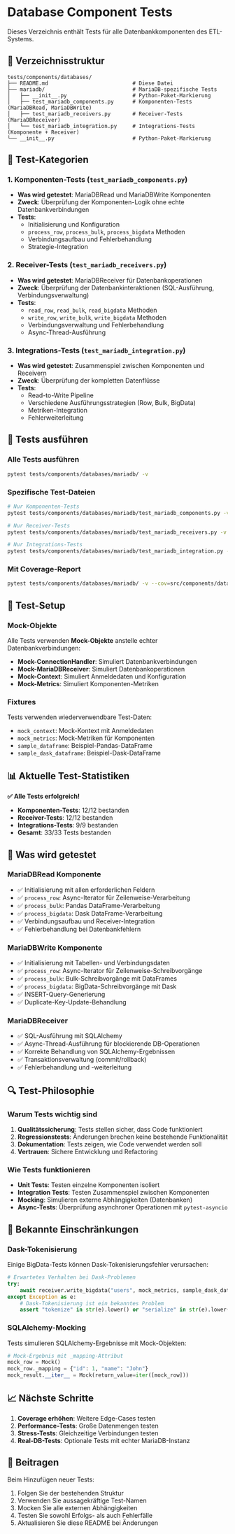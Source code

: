 # Database Component Tests

Dieses Verzeichnis enthält Tests für alle Datenbankkomponenten des ETL-Systems.

## 📁 Verzeichnisstruktur

```
tests/components/databases/
├── README.md                           # Diese Datei
├── mariadb/                            # MariaDB-spezifische Tests
│   ├── __init__.py                     # Python-Paket-Markierung
│   ├── test_mariadb_components.py      # Komponenten-Tests (MariaDBRead, MariaDBWrite)
│   ├── test_mariadb_receivers.py       # Receiver-Tests (MariaDBReceiver)
│   └── test_mariadb_integration.py     # Integrations-Tests (Komponente + Receiver)
└── __init__.py                         # Python-Paket-Markierung
```

## 🧪 Test-Kategorien

### 1. **Komponenten-Tests** (`test_mariadb_components.py`)
- **Was wird getestet**: MariaDBRead und MariaDBWrite Komponenten
- **Zweck**: Überprüfung der Komponenten-Logik ohne echte Datenbankverbindungen
- **Tests**:
  - Initialisierung und Konfiguration
  - `process_row`, `process_bulk`, `process_bigdata` Methoden
  - Verbindungsaufbau und Fehlerbehandlung
  - Strategie-Integration

### 2. **Receiver-Tests** (`test_mariadb_receivers.py`)
- **Was wird getestet**: MariaDBReceiver für Datenbankoperationen
- **Zweck**: Überprüfung der Datenbankinteraktionen (SQL-Ausführung, Verbindungsverwaltung)
- **Tests**:
  - `read_row`, `read_bulk`, `read_bigdata` Methoden
  - `write_row`, `write_bulk`, `write_bigdata` Methoden
  - Verbindungsverwaltung und Fehlerbehandlung
  - Async-Thread-Ausführung

### 3. **Integrations-Tests** (`test_mariadb_integration.py`)
- **Was wird getestet**: Zusammenspiel zwischen Komponenten und Receivern
- **Zweck**: Überprüfung der kompletten Datenflüsse
- **Tests**:
  - Read-to-Write Pipeline
  - Verschiedene Ausführungsstrategien (Row, Bulk, BigData)
  - Metriken-Integration
  - Fehlerweiterleitung

## 🚀 Tests ausführen

### Alle Tests ausführen
```bash
pytest tests/components/databases/mariadb/ -v
```

### Spezifische Test-Dateien
```bash
# Nur Komponenten-Tests
pytest tests/components/databases/mariadb/test_mariadb_components.py -v

# Nur Receiver-Tests
pytest tests/components/databases/mariadb/test_mariadb_receivers.py -v

# Nur Integrations-Tests
pytest tests/components/databases/mariadb/test_mariadb_integration.py -v
```

### Mit Coverage-Report
```bash
pytest tests/components/databases/mariadb/ -v --cov=src/components/databases/mariadb --cov-report=html
```

## 🔧 Test-Setup

### Mock-Objekte
Alle Tests verwenden **Mock-Objekte** anstelle echter Datenbankverbindungen:
- **Mock-ConnectionHandler**: Simuliert Datenbankverbindungen
- **Mock-MariaDBReceiver**: Simuliert Datenbankoperationen
- **Mock-Context**: Simuliert Anmeldedaten und Konfiguration
- **Mock-Metrics**: Simuliert Komponenten-Metriken

### Fixtures
Tests verwenden wiederverwendbare Test-Daten:
- `mock_context`: Mock-Kontext mit Anmeldedaten
- `mock_metrics`: Mock-Metriken für Komponenten
- `sample_dataframe`: Beispiel-Pandas-DataFrame
- `sample_dask_dataframe`: Beispiel-Dask-DataFrame

## 📊 Aktuelle Test-Statistiken

**✅ Alle Tests erfolgreich!**
- **Komponenten-Tests**: 12/12 bestanden
- **Receiver-Tests**: 12/12 bestanden
- **Integrations-Tests**: 9/9 bestanden
- **Gesamt**: 33/33 Tests bestanden

## 🎯 Was wird getestet

### MariaDBRead Komponente
- ✅ Initialisierung mit allen erforderlichen Feldern
- ✅ `process_row`: Async-Iterator für Zeilenweise-Verarbeitung
- ✅ `process_bulk`: Pandas DataFrame-Verarbeitung
- ✅ `process_bigdata`: Dask DataFrame-Verarbeitung
- ✅ Verbindungsaufbau und Receiver-Integration
- ✅ Fehlerbehandlung bei Datenbankfehlern

### MariaDBWrite Komponente
- ✅ Initialisierung mit Tabellen- und Verbindungsdaten
- ✅ `process_row`: Async-Iterator für Zeilenweise-Schreibvorgänge
- ✅ `process_bulk`: Bulk-Schreibvorgänge mit DataFrames
- ✅ `process_bigdata`: BigData-Schreibvorgänge mit Dask
- ✅ INSERT-Query-Generierung
- ✅ Duplicate-Key-Update-Behandlung

### MariaDBReceiver
- ✅ SQL-Ausführung mit SQLAlchemy
- ✅ Async-Thread-Ausführung für blockierende DB-Operationen
- ✅ Korrekte Behandlung von SQLAlchemy-Ergebnissen
- ✅ Transaktionsverwaltung (commit/rollback)
- ✅ Fehlerbehandlung und -weiterleitung

## 🔍 Test-Philosophie

### Warum Tests wichtig sind
1. **Qualitätssicherung**: Tests stellen sicher, dass Code funktioniert
2. **Regressionstests**: Änderungen brechen keine bestehende Funktionalität
3. **Dokumentation**: Tests zeigen, wie Code verwendet werden soll
4. **Vertrauen**: Sichere Entwicklung und Refactoring

### Wie Tests funktionieren
- **Unit Tests**: Testen einzelne Komponenten isoliert
- **Integration Tests**: Testen Zusammenspiel zwischen Komponenten
- **Mocking**: Simulieren externe Abhängigkeiten (Datenbanken)
- **Async-Tests**: Überprüfung asynchroner Operationen mit `pytest-asyncio`

## 🚨 Bekannte Einschränkungen

### Dask-Tokenisierung
Einige BigData-Tests können Dask-Tokenisierungsfehler verursachen:
```python
# Erwartetes Verhalten bei Dask-Problemen
try:
    await receiver.write_bigdata("users", mock_metrics, sample_dask_dataframe)
except Exception as e:
    # Dask-Tokenisierung ist ein bekanntes Problem
    assert "tokenize" in str(e).lower() or "serialize" in str(e).lower()
```

### SQLAlchemy-Mocking
Tests simulieren SQLAlchemy-Ergebnisse mit Mock-Objekten:
```python
# Mock-Ergebnis mit _mapping-Attribut
mock_row = Mock()
mock_row._mapping = {"id": 1, "name": "John"}
mock_result.__iter__ = Mock(return_value=iter([mock_row]))
```

## 📈 Nächste Schritte

1. **Coverage erhöhen**: Weitere Edge-Cases testen
2. **Performance-Tests**: Große Datenmengen testen
3. **Stress-Tests**: Gleichzeitige Verbindungen testen
4. **Real-DB-Tests**: Optionale Tests mit echter MariaDB-Instanz

## 🤝 Beitragen

Beim Hinzufügen neuer Tests:
1. Folgen Sie der bestehenden Struktur
2. Verwenden Sie aussagekräftige Test-Namen
3. Mocken Sie alle externen Abhängigkeiten
4. Testen Sie sowohl Erfolgs- als auch Fehlerfälle
5. Aktualisieren Sie diese README bei Änderungen
